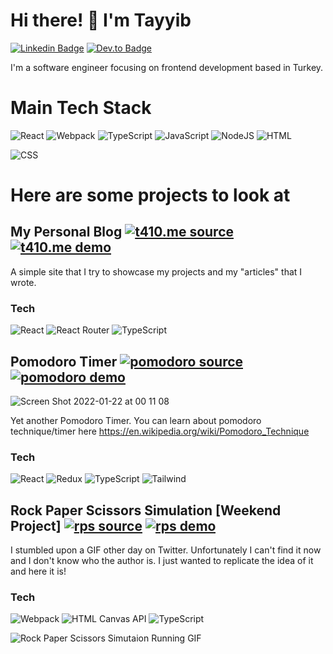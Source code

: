 # Hi there! 👋 I'm Tayyib

[![Linkedin Badge](https://img.shields.io/badge/mt410-black?style=for-the-badge&logo=Linkedin&logoColor=blue&link=https://www.linkedin.com/in/mt410/)](https://www.linkedin.com/in/mt410/) [![Dev.to Badge](https://img.shields.io/badge/t410-black?style=for-the-badge&logo=dev.to&logoColor=white&link=https://www.dev.to/t410/)](https://www.dev.to/t410)

I'm a software engineer focusing on frontend development based in Turkey.

# Main Tech Stack

![React](https://img.shields.io/badge/-react-black?logo=react&style=for-the-badge)
![Webpack](https://img.shields.io/badge/-webpack-black?logo=webpack&style=for-the-badge)
![TypeScript](https://img.shields.io/badge/-typescript-black?logo=typescript&style=for-the-badge)
![JavaScript](https://img.shields.io/badge/-javascript-black?logo=javascript&style=for-the-badge)
![NodeJS](https://img.shields.io/badge/-node.js-black?logo=node.js&style=for-the-badge)
![HTML](https://img.shields.io/badge/-html-black?logo=html5&style=for-the-badge)

![CSS](https://img.shields.io/badge/-css-black?logo=css3&style=for-the-badge)

# Here are some projects to look at

## My Personal Blog [![t410.me source](https://img.shields.io/badge/-source-red?style=flat&link=https://github.com/T410/t410.me)](https://github.com/T410/t410.me) [![t410.me demo](https://img.shields.io/badge/-demo-green?style=flat&link=https://t410.me/)](https://t410-me.vercel.app/)

A simple site that I try to showcase my projects and my "articles" that I wrote.

### Tech

![React](https://img.shields.io/badge/-react-black?logo=react&style=for-the-badge)
![React Router](https://img.shields.io/badge/-reactrouter-black?logo=react-router&style=for-the-badge)
![TypeScript](https://img.shields.io/badge/-typescript-black?logo=typescript&style=for-the-badge)

## Pomodoro Timer [![pomodoro source](https://img.shields.io/badge/-source-red?style=flat&link=https://github.com/T410/pomodoro)](https://github.com/T410/pomodoro) [![pomodoro demo](https://img.shields.io/badge/-demo-green?style=flat&link=https://pomodoro.t410.me/)](https://pomodoro-t410.vercel.app/)

![Screen Shot 2022-01-22 at 00 11 08](https://user-images.githubusercontent.com/8334449/150600719-121c6dfe-23aa-4649-b012-04af0fe14406.png)

Yet another Pomodoro Timer.
You can learn about pomodoro technique/timer here https://en.wikipedia.org/wiki/Pomodoro_Technique

### Tech

![React](https://img.shields.io/badge/-react-black?logo=react&style=for-the-badge)
![Redux](https://img.shields.io/badge/-redux-black?logo=redux&style=for-the-badge)
![TypeScript](https://img.shields.io/badge/-typescript-black?logo=typescript&style=for-the-badge)
![Tailwind](https://img.shields.io/badge/-tailwind-black?logo=tailwind-css&style=for-the-badge)

## Rock Paper Scissors Simulation [Weekend Project] [![rps source](https://img.shields.io/badge/-source-red?style=flat&link=https://github.com/T410/rock-paper-scissors)](https://github.com/T410/rock-paper-scissors) [![rps demo](https://img.shields.io/badge/-demo-green?style=flat&link=https://rps-t410.netlify.app/)](https://rock-paper-scissors-t410.vercel.app/)

I stumbled upon a GIF other day on Twitter. Unfortunately I can't find it now and I don't know who the author is. I just wanted to replicate the idea of it and here it is!

### Tech

![Webpack](https://img.shields.io/badge/-webpack-black?logo=webpack&style=for-the-badge)
![HTML Canvas API](https://img.shields.io/badge/-html%20canvas%20API-black?logo=html5&style=for-the-badge)
![TypeScript](https://img.shields.io/badge/-typescript-black?logo=typescript&style=for-the-badge)

![Rock Paper Scissors Simutaion Running GIF](https://user-images.githubusercontent.com/8334449/144915888-c0ec6bcb-7811-4d61-9bd4-c9dffdaeaf9c.gif)
